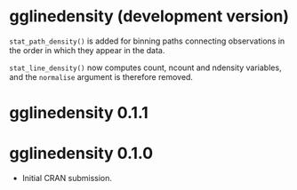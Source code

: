 # gglinedensity (development version)

`stat_path_density()` is added for binning paths connecting observations in the
order in which they appear in the data.

`stat_line_density()` now computes count, ncount and ndensity variables,
and the `normalise` argument is therefore removed.

# gglinedensity 0.1.1

# gglinedensity 0.1.0

* Initial CRAN submission.
